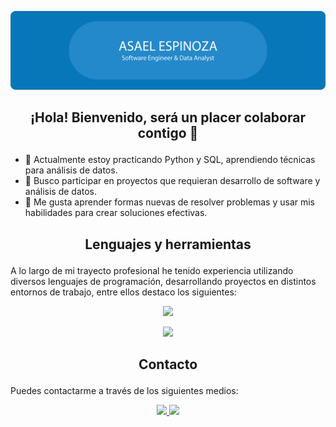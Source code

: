 
![Header](./new_header.png)

## <p align='center'> ¡Hola! Bienvenido, será un placer colaborar contigo 👋 </p>

<!--**AsaelEB/AsaelEB** is a ✨ _special_ ✨ repository because its `README.md` (this file) appears on your GitHub profile.
<div id="header" align="center">
  <img src="https://github.com/AsaelEB/AsaelEB/blob/main/new_header.png"/>
</div>

- 🔭 Actualmente trabajo en -->
- 🌱 Actualmente estoy practicando Python y SQL, aprendiendo técnicas para análisis de datos.
- 👯 Busco participar en proyectos que requieran desarrollo de software y análisis de datos.
- 🤔 Me gusta aprender formas nuevas de resolver problemas y usar mis habilidades para crear soluciones efectivas.

## <p align='center'> Lenguajes y herramientas </p>
A lo largo de mi trayecto profesional he tenido experiencia utilizando diversos lenguajes  de programación, desarrollando proyectos en distintos entornos de trabajo, entre ellos destaco los siguientes:
<p align="center">
    <img src="https://skillicons.dev/icons?i=py,c,java,html,css,mysql" />
</p>
<p align="center">
    <img src="https://skillicons.dev/icons?i=anaconda,atom,linux,vscode" />
</p>

## <p align='center'> Contacto </p>
Puedes contactarme a través de los siguientes medios:
<p align='center'>
  <a href='https://www.linkedin.com/in/asael-eb/'>
      <img src='https://img.shields.io/badge/LinkedIn-0077B5?style=for-the-badge&logo=linkedin&logoColor=white' />
  </a>
  <a href='https://github.com/AsaelEB/'>
      <img src='https://img.shields.io/badge/GitHub-100000?style=for-the-badge&logo=github&logoColor=white' />
  </a>
</p>

<!--
[![](https://img.shields.io/badge/LinkedIn-0077B5?style=for-the-badge&logo=linkedin&logoColor=white)](https://www.linkedin.com/in/asael-eb/)
[![](https://img.shields.io/badge/GitHub-100000?style=for-the-badge&logo=github&logoColor=white)](https://github.com/AsaelEB/)-->
